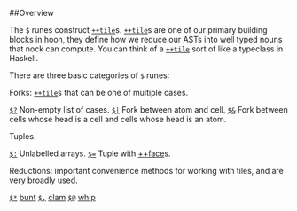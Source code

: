 ##Overview

The `$` runes construct [`++tile`]()s. [`++tile`]()s are one of our primary building blocks in hoon, they define how we reduce our ASTs into well typed nouns that nock can compute. You can think of a [`++tile`]() sort of like a typeclass in Haskell.

There are three basic categories of `$` runes:

Forks: [`++tile`]()s that can be one of multiple cases.

[`$?`]()  Non-empty list of cases.
[`$|`]()  Fork between atom and cell.
[`$&`]()  Fork between cells whose head is a cell and cells whose head is an atom.

Tuples.

[`$:`]()  Unlabelled arrays.
[`$=`]()  Tuple with [++face]()s.

Reductions: important convenience methods for working with 
tiles, and are very broadly used.

[`$*`]()  [bunt]()
[`$,`]()  [clam]()
[`$@`]()  [whip]()
